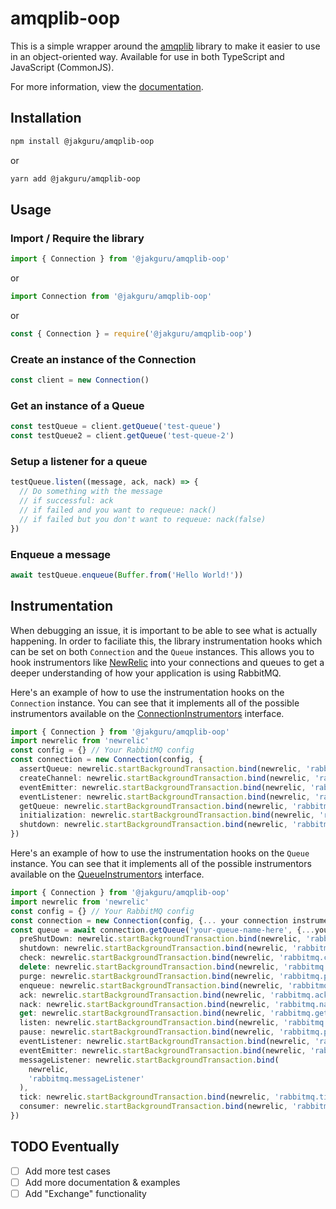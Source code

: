 # amqplib-oop

This is a simple wrapper around the [amqplib](https://www.npmjs.com/package/amqplib) library to make it easier to use in an object-oriented way.
Available for use in both TypeScript and JavaScript (CommonJS).

For more information, view the [documentation](https://jakguru.github.io/amqplib-oop/).

## Installation

```bash
npm install @jakguru/amqplib-oop
```

or

```bash
yarn add @jakguru/amqplib-oop
```

## Usage

### Import / Require the library

```typescript
import { Connection } from '@jakguru/amqplib-oop'
```

or

```typescript
import Connection from '@jakguru/amqplib-oop'
```

or

```javascript
const { Connection } = require('@jakguru/amqplib-oop')
```

### Create an instance of the Connection

```typescript
const client = new Connection()
```

### Get an instance of a Queue

```typescript
const testQueue = client.getQueue('test-queue')
const testQueue2 = client.getQueue('test-queue-2')
```

### Setup a listener for a queue

```typescript
testQueue.listen((message, ack, nack) => {
  // Do something with the message
  // if successful: ack
  // if failed and you want to requeue: nack()
  // if failed but you don't want to requeue: nack(false)
})
```

### Enqueue a message

```typescript
await testQueue.enqueue(Buffer.from('Hello World!'))
```

## Instrumentation

When debugging an issue, it is important to be able to see what is actually happening. In order to faciliate this, the library instrumentation hooks which can be set on both `Connection` and the `Queue` instances.
This allows you to hook instrumentors like [NewRelic](https://docs.newrelic.com/docs/apm/agents/nodejs-agent/api-guides/nodejs-agent-api/) into your connections and queues to get a deeper understanding of how your application is using RabbitMQ.

Here's an example of how to use the instrumentation hooks on the `Connection` instance.
You can see that it implements all of the possible instrumentors available on the [ConnectionInstrumentors](https://jakguru.github.io/amqplib-oop/interfaces/ConnectionInstrumentors.html) interface.

```typescript
import { Connection } from '@jakguru/amqplib-oop'
import newrelic from 'newrelic'
const config = {} // Your RabbitMQ config
const connection = new Connection(config, {
  assertQueue: newrelic.startBackgroundTransaction.bind(newrelic, 'rabbitmq.assertQueue'),
  createChannel: newrelic.startBackgroundTransaction.bind(newrelic, 'rabbitmq.createChannel'),
  eventEmitter: newrelic.startBackgroundTransaction.bind(newrelic, 'rabbitmq.eventEmitter'),
  eventListener: newrelic.startBackgroundTransaction.bind(newrelic, 'rabbitmq.eventListener'),
  getQueue: newrelic.startBackgroundTransaction.bind(newrelic, 'rabbitmq.getQueue'),
  initialization: newrelic.startBackgroundTransaction.bind(newrelic, 'rabbitmq.initialization'),
  shutdown: newrelic.startBackgroundTransaction.bind(newrelic, 'rabbitmq.shutdown'),
})
```

Here's an example of how to use the instrumentation hooks on the `Queue` instance.
You can see that it implements all of the possible instrumentors available on the [QueueInstrumentors](https://jakguru.github.io/amqplib-oop/interfaces/QueueInstrumentors.html) interface.

```typescript
import { Connection } from '@jakguru/amqplib-oop'
import newrelic from 'newrelic'
const config = {} // Your RabbitMQ config
const connection = new Connection(config, {... your connection instrumentation hooks ...})
const queue = await connection.getQueue('your-queue-name-here', {...your queue options}, {
  preShutDown: newrelic.startBackgroundTransaction.bind(newrelic, 'rabbitmq.preShutDown'),
  shutdown: newrelic.startBackgroundTransaction.bind(newrelic, 'rabbitmq.shutdown'),
  check: newrelic.startBackgroundTransaction.bind(newrelic, 'rabbitmq.check'),
  delete: newrelic.startBackgroundTransaction.bind(newrelic, 'rabbitmq.delete'),
  purge: newrelic.startBackgroundTransaction.bind(newrelic, 'rabbitmq.purge'),
  enqueue: newrelic.startBackgroundTransaction.bind(newrelic, 'rabbitmq.enqueue'),
  ack: newrelic.startBackgroundTransaction.bind(newrelic, 'rabbitmq.ack'),
  nack: newrelic.startBackgroundTransaction.bind(newrelic, 'rabbitmq.nack'),
  get: newrelic.startBackgroundTransaction.bind(newrelic, 'rabbitmq.get'),
  listen: newrelic.startBackgroundTransaction.bind(newrelic, 'rabbitmq.listen'),
  pause: newrelic.startBackgroundTransaction.bind(newrelic, 'rabbitmq.pause'),
  eventListener: newrelic.startBackgroundTransaction.bind(newrelic, 'rabbitmq.eventListener'),
  eventEmitter: newrelic.startBackgroundTransaction.bind(newrelic, 'rabbitmq.eventEmitter'),
  messageListener: newrelic.startBackgroundTransaction.bind(
    newrelic,
    'rabbitmq.messageListener'
  ),
  tick: newrelic.startBackgroundTransaction.bind(newrelic, 'rabbitmq.tick'),
  consumer: newrelic.startBackgroundTransaction.bind(newrelic, 'rabbitmq.consumer'),
})
```

## TODO Eventually

- [ ] Add more test cases
- [ ] Add more documentation & examples
- [ ] Add "Exchange" functionality
